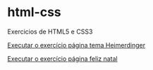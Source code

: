 # html-css
 Exercicios de HTML5 e CSS3

<a href="https://gustavo8031.github.io/html-css/paginaHeimer/" target="_blank">Executar o exercício página tema Heimerdinger</a>

<a href="https://gustavo8031.github.io/html-css/paginaNatal/" target="_blank">Executar o exercício página feliz natal</a>